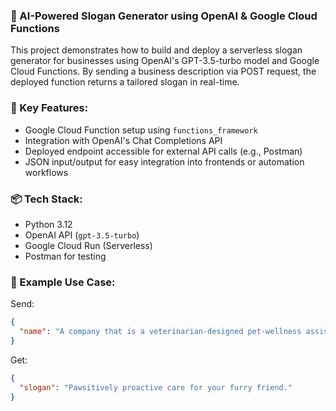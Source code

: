 ### 🧠 AI-Powered Slogan Generator using OpenAI & Google Cloud Functions

This project demonstrates how to build and deploy a serverless slogan generator for businesses using OpenAI's GPT-3.5-turbo model and Google Cloud Functions. By sending a business description via POST request, the deployed function returns a tailored slogan in real-time.

### 🚀 Key Features:

* Google Cloud Function setup using `functions_framework`
* Integration with OpenAI's Chat Completions API
* Deployed endpoint accessible for external API calls (e.g., Postman)
* JSON input/output for easy integration into frontends or automation workflows

### 📦 Tech Stack:

* Python 3.12
* OpenAI API (`gpt-3.5-turbo`)
* Google Cloud Run (Serverless)
* Postman for testing

### 📌 Example Use Case:

Send:

```json
{
  "name": "A company that is a veterinarian-designed pet-wellness assistant..."
}
```

Get:

```json
{
  "slogan": "Pawsitively proactive care for your furry friend."
}
```
